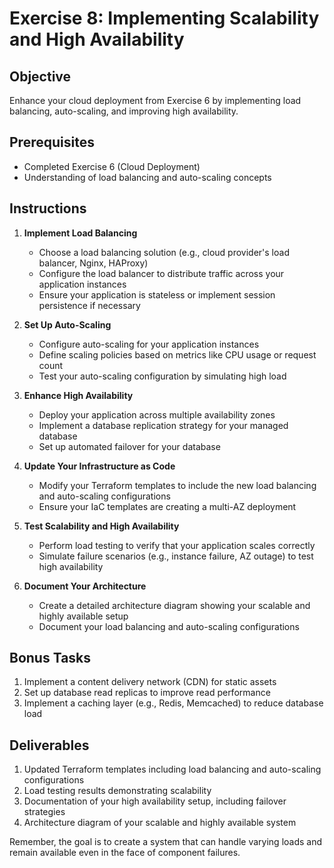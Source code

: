 # Exercise 8: Implementing Scalability and High Availability

## Objective
Enhance your cloud deployment from Exercise 6 by implementing load balancing, auto-scaling, and improving high availability.

## Prerequisites
- Completed Exercise 6 (Cloud Deployment)
- Understanding of load balancing and auto-scaling concepts

## Instructions

1. **Implement Load Balancing**
   - Choose a load balancing solution (e.g., cloud provider's load balancer, Nginx, HAProxy)
   - Configure the load balancer to distribute traffic across your application instances
   - Ensure your application is stateless or implement session persistence if necessary

2. **Set Up Auto-Scaling**
   - Configure auto-scaling for your application instances
   - Define scaling policies based on metrics like CPU usage or request count
   - Test your auto-scaling configuration by simulating high load

3. **Enhance High Availability**
   - Deploy your application across multiple availability zones
   - Implement a database replication strategy for your managed database
   - Set up automated failover for your database

4. **Update Your Infrastructure as Code**
   - Modify your Terraform templates to include the new load balancing and auto-scaling configurations
   - Ensure your IaC templates are creating a multi-AZ deployment

5. **Test Scalability and High Availability**
   - Perform load testing to verify that your application scales correctly
   - Simulate failure scenarios (e.g., instance failure, AZ outage) to test high availability

6. **Document Your Architecture**
   - Create a detailed architecture diagram showing your scalable and highly available setup
   - Document your load balancing and auto-scaling configurations

## Bonus Tasks
1. Implement a content delivery network (CDN) for static assets
2. Set up database read replicas to improve read performance
3. Implement a caching layer (e.g., Redis, Memcached) to reduce database load

## Deliverables
1. Updated Terraform templates including load balancing and auto-scaling configurations
2. Load testing results demonstrating scalability
3. Documentation of your high availability setup, including failover strategies
4. Architecture diagram of your scalable and highly available system

Remember, the goal is to create a system that can handle varying loads and remain available even in the face of component failures.

